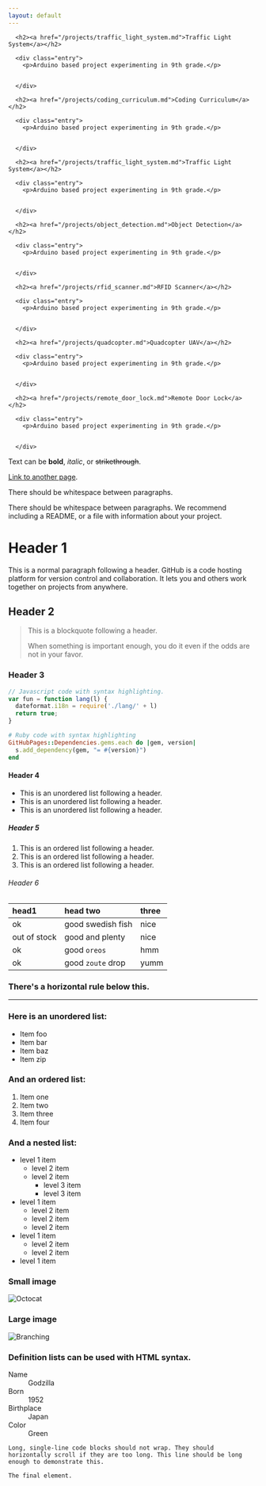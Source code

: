 ```yaml
---
layout: default
---
```

<article class="projects">

      <h2><a href="/projects/traffic_light_system.md">Traffic Light System</a></h2>

      <div class="entry">
        <p>Arduino based project experimenting in 9th grade.</p>


      </div>

</article>
<article class="projects">

      <h2><a href="/projects/coding_curriculum.md">Coding Curriculum</a></h2>

      <div class="entry">
        <p>Arduino based project experimenting in 9th grade.</p>


      </div>

</article>
<article class="projects">

      <h2><a href="/projects/traffic_light_system.md">Traffic Light System</a></h2>

      <div class="entry">
        <p>Arduino based project experimenting in 9th grade.</p>


      </div>

</article>
<article class="projects">

      <h2><a href="/projects/object_detection.md">Object Detection</a></h2>

      <div class="entry">
        <p>Arduino based project experimenting in 9th grade.</p>


      </div>

</article>
<article class="projects">

      <h2><a href="/projects/rfid_scanner.md">RFID Scanner</a></h2>

      <div class="entry">
        <p>Arduino based project experimenting in 9th grade.</p>


      </div>

</article>
<article class="projects">

      <h2><a href="/projects/quadcopter.md">Quadcopter UAV</a></h2>

      <div class="entry">
        <p>Arduino based project experimenting in 9th grade.</p>


      </div>

</article>
<article class="projects">

      <h2><a href="/projects/remote_door_lock.md">Remote Door Lock</a></h2>

      <div class="entry">
        <p>Arduino based project experimenting in 9th grade.</p>


      </div>

</article>





Text can be **bold**, _italic_, or ~~strikethrough~~.

[Link to another page](./another-page.html).

There should be whitespace between paragraphs.

There should be whitespace between paragraphs. We recommend including a README, or a file with information about your project.

# Header 1

This is a normal paragraph following a header. GitHub is a code hosting platform for version control and collaboration. It lets you and others work together on projects from anywhere.

## Header 2

> This is a blockquote following a header.
>
> When something is important enough, you do it even if the odds are not in your favor.

### Header 3

```js
// Javascript code with syntax highlighting.
var fun = function lang(l) {
  dateformat.i18n = require('./lang/' + l)
  return true;
}
```

```ruby
# Ruby code with syntax highlighting
GitHubPages::Dependencies.gems.each do |gem, version|
  s.add_dependency(gem, "= #{version}")
end
```

#### Header 4

*   This is an unordered list following a header.
*   This is an unordered list following a header.
*   This is an unordered list following a header.

##### Header 5

1.  This is an ordered list following a header.
2.  This is an ordered list following a header.
3.  This is an ordered list following a header.

###### Header 6

| head1        | head two          | three |
|:-------------|:------------------|:------|
| ok           | good swedish fish | nice  |
| out of stock | good and plenty   | nice  |
| ok           | good `oreos`      | hmm   |
| ok           | good `zoute` drop | yumm  |

### There's a horizontal rule below this.

* * *

### Here is an unordered list:

*   Item foo
*   Item bar
*   Item baz
*   Item zip

### And an ordered list:

1.  Item one
1.  Item two
1.  Item three
1.  Item four

### And a nested list:

- level 1 item
  - level 2 item
  - level 2 item
    - level 3 item
    - level 3 item
- level 1 item
  - level 2 item
  - level 2 item
  - level 2 item
- level 1 item
  - level 2 item
  - level 2 item
- level 1 item

### Small image

![Octocat](https://github.githubassets.com/images/icons/emoji/octocat.png)

### Large image

![Branching](https://guides.github.com/activities/hello-world/branching.png)


### Definition lists can be used with HTML syntax.

<dl>
<dt>Name</dt>
<dd>Godzilla</dd>
<dt>Born</dt>
<dd>1952</dd>
<dt>Birthplace</dt>
<dd>Japan</dd>
<dt>Color</dt>
<dd>Green</dd>
</dl>

```
Long, single-line code blocks should not wrap. They should horizontally scroll if they are too long. This line should be long enough to demonstrate this.
```

```
The final element.
```
